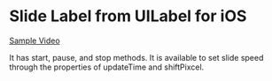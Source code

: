 Slide Label from UILabel for iOS
================================

[Sample Video](https://www.youtube.com/watch?v=16hFEXAvedo)

It has start, pause, and stop methods.
It is available to set slide speed through the properties of updateTime and shiftPixcel.
